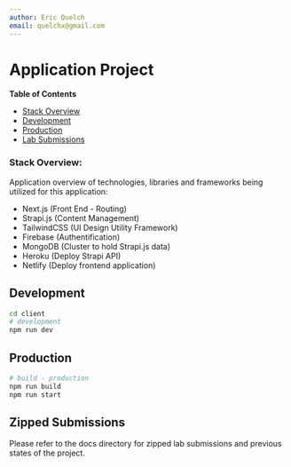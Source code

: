 ```yaml
---
author: Eric Quelch
email: quelchx@gmail.com
---
```


# Application Project

**Table of Contents**

- [Stack Overview](#stack-overview)
- [Development](#to-run-this-client)
- [Production](#production)
- [Lab Submissions](#zipped-submissions)

### Stack Overview:

Application overview of technologies, libraries and frameworks being utilized for this application:

- Next.js (Front End - Routing)
- Strapi.js (Content Management)
- TailwindCSS (UI Design Utility Framework)
- Firebase (Authentification)
- MongoDB (Cluster to hold Strapi.js data)
- Heroku (Deploy Strapi API)
- Netlify (Deploy frontend application)

## Development

```bash
cd client
# development
npm run dev
```

## Production

```bash
# build - production
npm run build
npm run start
```

## Zipped Submissions

Please refer to the docs directory for zipped lab submissions and previous states of the project.
